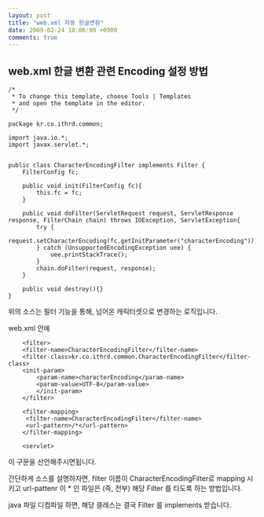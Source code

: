 ```yaml
---
layout: post
title: "web.xml 자동 한글변환"
date: 2009-02-24 10:06:00 +0900
comments: true
---
```


web.xml 한글 변환 관련 Encoding 설정 방법
---

```$xslt
/*
 * To change this template, choose Tools | Templates
 * and open the template in the editor.
 */

package kr.co.ithrd.common;

import java.io.*;
import javax.servlet.*;


public class CharacterEncodingFilter implements Filter {
    FilterConfig fc;

    public void init(FilterConfig fc){
        this.fc = fc;
    }

    public void doFilter(ServletRequest request, ServletResponse response, FilterChain chain) throws IOException, ServletException{
        try {
            request.setCharacterEncoding(fc.getInitParameter("characterEncoding"));
        } catch (UnsupportedEncodingException uee) {
            uee.printStackTrace();
        }
        chain.doFilter(request, response);
    }

    public void destroy(){}
}

```

위의 소스는 필터 기능을 통해, 넘어온 캐릭터셋으로 변경하는 로직입니다.

web.xml 안에
```$xslt
    <filter>
    <filter-name>CharacterEncodingFilter</filter-name>
    <filter-class>kr.co.ithrd.common.CharacterEncodingFilter</filter-class>
    <init-param>
        <param-name>characterEncoding</param-name>
        <param-value>UTF-8</param-value>
        </init-param>
    </filter>

    <filter-mapping>
     <filter-name>CharacterEncodingFilter</filter-name>
     <url-pattern>/*</url-pattern>
    </filter-mapping>

    <servlet>
```

이 구문을 선언해주시면됩니다.

간단하게 소스를 설명하자면, filter 이름이 CharacterEncodingFilter로 mapping 시키고
url-pattenr 이 * 인 파일은 (즉, 전부) 해당 Filter 를 타도록 하는 방법입니다.

java 파일 디컴파일 하면, 해당 클래스는 결국 Filter 를 implements 받습니다.
